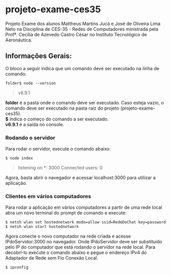 # projeto-exame-ces35
Projeto Exame dos alunos Mattheus Martins Jucá e José de Oliveira Lima Neto na Disciplina de CES-35 - Redes de Computadores ministrada pela Profª. Cecília de Azevedo Castro César no Instituto Tecnológico de Aeronáutica.

## Informações Gerais:

O bloco a seguir indica que um comando deve ser executado na linha de comando:
```shell
folder$ node --version
```
> v6.9.1

**folder** é a pasta onde o comando deve ser executado. Caso esteja vazio, o comando deve ser executado na pasta raiz do projeto (projeto-exame-ces35).  
**$** indica o começo do comando a ser executado.  
**v6.9.1** é a saída no console.

### Rodando o servidor

Para rodar o servidor, execute o comando abaixo:
```shell
$ node index
```
> listening on *: 3000
> Connected users: 0

Agora, basta abrir o navegador e acessar localhost:3000 para utilizar a aplicação.

### Clientes em vários computadores

Para rodar a aplicação em vários computadores a partir de uma rede local abra um novo terminal do prompt de comando e execute:
```shell
$ netsh wlan set hostednetwork mode=allow ssid=RedeDoChat key=password
$ netsh wlan start hostednetwork
```

Agora conecte o novo computador na rede criada e acesse IPdoServidor:3000 no navegador. Onde IPdoServidor deve ser substituido pelo IP do computador que está rodando o servidor na rede local. Para decobrí-lo execute o comando abaixo e pegue o endereço IPv4 do Adaptador de Rede sem Fio Conexão Local.
```shell
$ ipconfig
```